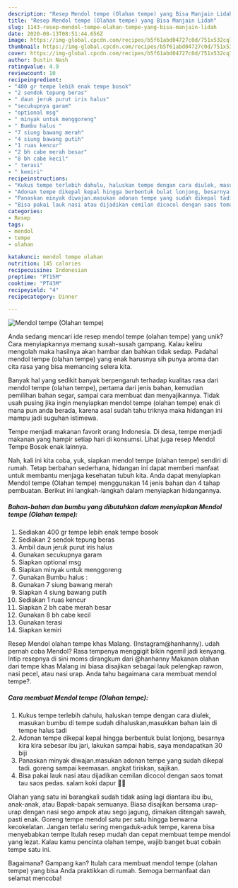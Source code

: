 ```yaml
---
description: "Resep Mendol tempe (Olahan tempe) yang Bisa Manjain Lidah"
title: "Resep Mendol tempe (Olahan tempe) yang Bisa Manjain Lidah"
slug: 1143-resep-mendol-tempe-olahan-tempe-yang-bisa-manjain-lidah
date: 2020-08-13T08:51:44.656Z
image: https://img-global.cpcdn.com/recipes/b5f61abd04727c0d/751x532cq70/mendol-tempe-olahan-tempe-foto-resep-utama.jpg
thumbnail: https://img-global.cpcdn.com/recipes/b5f61abd04727c0d/751x532cq70/mendol-tempe-olahan-tempe-foto-resep-utama.jpg
cover: https://img-global.cpcdn.com/recipes/b5f61abd04727c0d/751x532cq70/mendol-tempe-olahan-tempe-foto-resep-utama.jpg
author: Dustin Nash
ratingvalue: 4.9
reviewcount: 10
recipeingredient:
- "400 gr tempe lebih enak tempe bosok"
- "2 sendok tepung beras"
- " daun jeruk purut iris halus"
- "secukupnya garam"
- "optional msg"
- " minyak untuk menggoreng"
- " Bumbu halus "
- "7 siung bawang merah"
- "4 siung bawang putih"
- "1 ruas kencur"
- "2 bh cabe merah besar"
- "8 bh cabe kecil"
- " terasi"
- " kemiri"
recipeinstructions:
- "Kukus tempe terlebih dahulu, haluskan tempe dengan cara diulek, masukan bumbu di tempe sudah dihaluskan,masukkan bahan lain di tempe halus tadi"
- "Adonan tempe dikepal kepal hingga berbentuk bulat lonjong, besarnya kira kira sebesar ibu jari, lakukan sampai habis, saya mendapatkan 30 biji"
- "Panaskan minyak diwajan.masukan adonan tempe yang sudah dikepal tadi. goreng sampai keemasan. angkat tiriskan, sajikan."
- "Bisa pakai lauk nasi atau dijadikan cemilan dicocol dengan saos tomat tau saos pedas. salam koki dapur 👩‍🍳"
categories:
- Resep
tags:
- mendol
- tempe
- olahan

katakunci: mendol tempe olahan 
nutrition: 145 calories
recipecuisine: Indonesian
preptime: "PT15M"
cooktime: "PT43M"
recipeyield: "4"
recipecategory: Dinner

---
```



![Mendol tempe (Olahan tempe)](https://img-global.cpcdn.com/recipes/b5f61abd04727c0d/751x532cq70/mendol-tempe-olahan-tempe-foto-resep-utama.jpg)

Anda sedang mencari ide resep mendol tempe (olahan tempe) yang unik? Cara menyiapkannya memang susah-susah gampang. Kalau keliru mengolah maka hasilnya akan hambar dan bahkan tidak sedap. Padahal mendol tempe (olahan tempe) yang enak harusnya sih punya aroma dan cita rasa yang bisa memancing selera kita.

Banyak hal yang sedikit banyak berpengaruh terhadap kualitas rasa dari mendol tempe (olahan tempe), pertama dari jenis bahan, kemudian pemilihan bahan segar, sampai cara membuat dan menyajikannya. Tidak usah pusing jika ingin menyiapkan mendol tempe (olahan tempe) enak di mana pun anda berada, karena asal sudah tahu triknya maka hidangan ini mampu jadi suguhan istimewa.

Tempe menjadi makanan favorit orang Indonesia. Di desa, tempe menjadi makanan yang hampir setiap hari di konsumsi. Lihat juga resep Mendol Tempe Bosok enak lainnya.


Nah, kali ini kita coba, yuk, siapkan mendol tempe (olahan tempe) sendiri di rumah. Tetap berbahan sederhana, hidangan ini dapat memberi manfaat untuk membantu menjaga kesehatan tubuh kita. Anda dapat menyiapkan Mendol tempe (Olahan tempe) menggunakan 14 jenis bahan dan 4 tahap pembuatan. Berikut ini langkah-langkah dalam menyiapkan hidangannya.

<!--inarticleads1-->

##### Bahan-bahan dan bumbu yang dibutuhkan dalam menyiapkan Mendol tempe (Olahan tempe):

1. Sediakan 400 gr tempe lebih enak tempe bosok
1. Sediakan 2 sendok tepung beras
1. Ambil  daun jeruk purut iris halus
1. Gunakan secukupnya garam
1. Siapkan optional msg
1. Siapkan  minyak untuk menggoreng
1. Gunakan  Bumbu halus :
1. Gunakan 7 siung bawang merah
1. Siapkan 4 siung bawang putih
1. Sediakan 1 ruas kencur
1. Siapkan 2 bh cabe merah besar
1. Gunakan 8 bh cabe kecil
1. Gunakan  terasi
1. Siapkan  kemiri


Resep Mendol olahan tempe khas Malang. (Instagram@hanhanny). udah pernah coba Mendol? Rasa tempenya menggigit bikin ngemil jadi kenyang. Intip resepnya di sini moms dirangkum dari @hanhanny Makanan olahan dari tempe khas Malang ini biasa disajikan sebagai lauk pelengkap rawon, nasi pecel, atau nasi urap. Anda tahu bagaimana cara membuat mendol tempe?. 

<!--inarticleads2-->

##### Cara membuat Mendol tempe (Olahan tempe):

1. Kukus tempe terlebih dahulu, haluskan tempe dengan cara diulek, masukan bumbu di tempe sudah dihaluskan,masukkan bahan lain di tempe halus tadi
1. Adonan tempe dikepal kepal hingga berbentuk bulat lonjong, besarnya kira kira sebesar ibu jari, lakukan sampai habis, saya mendapatkan 30 biji
1. Panaskan minyak diwajan.masukan adonan tempe yang sudah dikepal tadi. goreng sampai keemasan. angkat tiriskan, sajikan.
1. Bisa pakai lauk nasi atau dijadikan cemilan dicocol dengan saos tomat tau saos pedas. salam koki dapur 👩‍🍳


Olahan yang satu ini barangkali sudah tidak asing lagi diantara ibu ibu, anak-anak, atau Bapak-bapak semuanya. Biasa disajikan bersama urap-urap dengan nasi sego ampok atau sego jagung, dimakan ditengah sawah, pasti enak. Goreng tempe mendol satu per satu hingga berwarna kecokelatan. Jangan terlalu sering mengaduk-aduk tempe, karena bisa menyebabkan tempe Itulah resep mudah dan cepat membuat tempe mendol yang lezat. Kalau kamu pencinta olahan tempe, wajib banget buat cobain tempe satu ini. 

Bagaimana? Gampang kan? Itulah cara membuat mendol tempe (olahan tempe) yang bisa Anda praktikkan di rumah. Semoga bermanfaat dan selamat mencoba!
